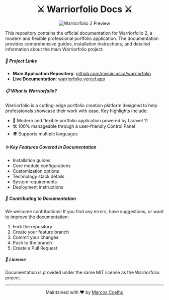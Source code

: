 <p align="center">
  <h1 align="center">⚔️ Warriorfolio Docs ⚔️</h1>
</p>

<p align="center">
  <img src="https://raw.githubusercontent.com/mviniciusca/warriorfolio/main/public/img/gif/ezgif-7-41f5195607.gif" alt="Warriorfolio 2 Preview">
</p>


This repository contains the official documentation for Warriorfolio 2, a modern and flexible professional portfolio application. The documentation provides comprehensive guides, installation instructions, and detailed information about the main Warriorfolio project.

##### 🔗 Project Links
- **Main Application Repository**: [github.com/mviniciusca/warriorfolio](https://github.com/mviniciusca/warriorfolio)
- **Live Documentation**: [warriorfolio.vercel.app](https://warriorfolio.vercel.app/)

##### 📋 What is Warriorfolio?

Warriorfolio is a cutting-edge portfolio creation platform designed to help professionals showcase their work with ease. Key highlights include:

- 🚀 Modern and flexible portfolio application powered by Laravel 11
- 🛠️ 100% manageable through a user-friendly Control Panel
- 🌍 Supports multiple languages

##### ✨ Key Features Covered in Documentation

- Installation guides
- Core module configurations
- Customization options
- Technology stack details
- System requirements
- Deployment instructions

##### 🤝 Contributing to Documentation

We welcome contributions! If you find any errors, have suggestions, or want to improve the documentation:

1. Fork the repository
2. Create your feature branch
3. Commit your changes
4. Push to the branch
5. Create a Pull Request

##### 📄 License

Documentation is provided under the same MIT license as the Warriorfolio project.

---

<p align="center">
  Maintained with ❤️ by <a href="http://twitter.com/marcosvca_">Marcos Coelho</a>
</p>